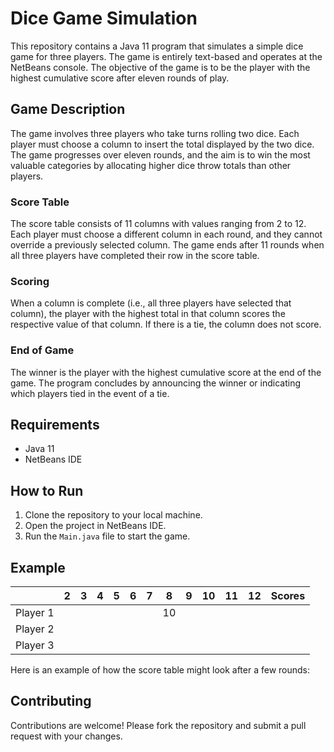 # Dice Game Simulation

This repository contains a Java 11 program that simulates a simple dice game for three players. The game is entirely text-based and operates at the NetBeans console. The objective of the game is to be the player with the highest cumulative score after eleven rounds of play.

## Game Description

The game involves three players who take turns rolling two dice. Each player must choose a column to insert the total displayed by the two dice. The game progresses over eleven rounds, and the aim is to win the most valuable categories by allocating higher dice throw totals than other players.

### Score Table

The score table consists of 11 columns with values ranging from 2 to 12. Each player must choose a different column in each round, and they cannot override a previously selected column. The game ends after 11 rounds when all three players have completed their row in the score table.

### Scoring

When a column is complete (i.e., all three players have selected that column), the player with the highest total in that column scores the respective value of that column. If there is a tie, the column does not score.

### End of Game

The winner is the player with the highest cumulative score at the end of the game. The program concludes by announcing the winner or indicating which players tied in the event of a tie.

## Requirements

- Java 11
- NetBeans IDE

## How to Run

1. Clone the repository to your local machine.
2. Open the project in NetBeans IDE.
3. Run the `Main.java` file to start the game.

## Example

|       | 2 | 3 | 4 | 5 | 6 | 7 | 8 | 9 | 10 | 11 | 12 | Scores |
|-------|---|---|---|---|---|---|---|---|----|----|----|--------|
| Player 1 |   |   |   |   |   |   | 10 |   |    |    |    |        |
| Player 2 |   |   |   |   |   |   |    |   |    |    |    |        |
| Player 3 |   |   |   |   |   |   |    |   |    |    |    |        |


Here is an example of how the score table might look after a few rounds:
## Contributing

Contributions are welcome! Please fork the repository and submit a pull request with your changes.

